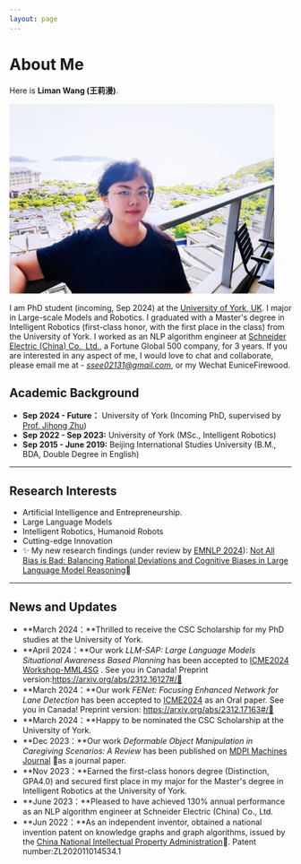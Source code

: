 ```yaml
---
layout: page
---
```


# About Me



Here is **Liman Wang (王莉漫)**.

<img src="images/liman.jpg" class="floatpic" width="473" height="339">

I am PhD student (incoming, Sep 2024) at the [University of York, UK](https://www.york.ac.uk/#/). I major in Large-scale Models and Robotics.
I graduated with a Master's degree in Intelligent Robotics (first-class honor, with the first place in the class) from the University of York.
I worked as an NLP algorithm engineer at [Schneider Electric (China) Co., Ltd.](https://www.se.com/ww/en/#/), a Fortune Global 500 company, for 3 years.
If you are interested in any aspect of me, I would love to chat and collaborate, please email me at - *ssee02131@gmail.com*, or my Wechat EuniceFirewood.

## Academic Background

- **Sep 2024 - Future：** University of York (Incoming PhD, supervised by [Prof. Jihong Zhu](https://jihong-zhu.github.io/#/))
- **Sep 2022 - Sep 2023:** University of York (MSc., Intelligent Robotics)
- **Sep 2015 - June 2019:** Beijing International Studies University (B.M., BDA, Double Degree in English)

---

## Research Interests

- Artificial Intelligence and Entrepreneurship.
- Large Language Models
-  Intelligent Robotics, Humanoid Robots
- Cutting-edge Innovation
- ✨ My new research findings (under review by [EMNLP 2024](https://2024.emnlp.org/#/)): [Not All Bias is Bad: Balancing Rational Deviations and Cognitive Biases in Large Language Model Reasoning](https://arxiv.org/abs/2406.10999#/)🔗

---

## News and Updates
- **March 2024：**Thrilled to receive the CSC Scholarship for my PhD studies at the University of York.
- **April 2024：**Our work *LLM-SAP: Large Language Models Situational Awareness Based Planning* has been accepted to [ICME2024 Workshop-MML4SG](https://vista-h.github.io/MML4SG_2024/#/) . See you in Canada! Preprint version:https://arxiv.org/abs/2312.16127#/🔗
- **March 2024：**Our work *FENet: Focusing Enhanced Network for Lane Detection* has been accepted to [ICME2024](https://2024.ieeeicme.org/#/) as an Oral paper. See you in Canada! Preprint version: https://arxiv.org/abs/2312.17163#/🔗
- **March 2024：**Happy to be nominated the CSC Scholarship at the University of York.
- **Dec 2023：**Our work *Deformable Object Manipulation in Caregiving Scenarios: A Review* has been published on [MDPI Machines Journal](https://www.mdpi.com/2075-1702/11/11/1013#/) 🔗as a journal paper.
- **Nov 2023：**Earned the first-class honors degree (Distinction, GPA4.0) and secured first place in my major for the Master's degree in Intelligent Robotics at the University of York.
- **June 2023：**Pleased to have achieved 130% annual performance as an NLP algorithm engineer at Schneider Electric (China) Co., Ltd.
- **Jun 2022：**As an independent inventor, obtained a national invention patent on knowledge graphs and graph algorithms, issued by the [China National Intellectual Property Administration](https://www.cnipa.gov.cn/#/)🔗. Patent number:ZL202011014534.1


 